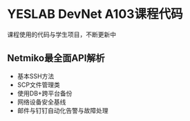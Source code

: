 # YESLAB DevNet A103课程代码
课程使用的代码与学生项目，不断更新中
## Netmiko最全面API解析
* 基本SSH方法
* SCP文件管理类
* 使用DB+跨平台备份
* 网络设备安全基线
* 邮件与钉钉自动化告警与故障处理
